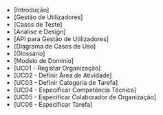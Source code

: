 - [Introdução]
- [Gestão de Utilizadores]
- [Casos de Teste]
- [Análise e Design]
- [API para Gestão de Utilizadores]
- [Diagrama de Casos de Uso]
- [Glossário]
- [Modelo de Domínio]
- [UC01 - Registar Organização]
- [UC02 - Definir Área de Atividade]
- [UC03 - Definir Categoria de Tarefa]
- [UC04 - Especificar Competência Técnica]
- [UC05 - Especificar Colaborador de Organização]
- [UC06 - Especificar Tarefa]